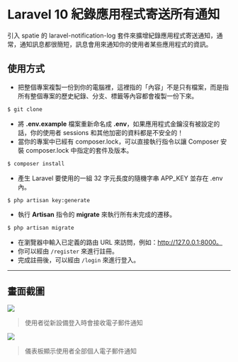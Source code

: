 # Laravel 10 紀錄應用程式寄送所有通知

引入 spatie 的 laravel-notification-log 套件來擴增紀錄應用程式寄送通知，通常，通知訊息都很簡短，訊息會用來通知你的使用者某些應用程式的資訊。

## 使用方式
- 把整個專案複製一份到你的電腦裡，這裡指的「內容」不是只有檔案，而是指所有整個專案的歷史紀錄、分支、標籤等內容都會複製一份下來。
```sh
$ git clone
```
- 將 __.env.example__ 檔案重新命名成 __.env__，如果應用程式金鑰沒有被設定的話，你的使用者 sessions 和其他加密的資料都是不安全的！
- 當你的專案中已經有 composer.lock，可以直接執行指令以讓 Composer 安裝 composer.lock 中指定的套件及版本。
```sh
$ composer install
```
- 產生 Laravel 要使用的一組 32 字元長度的隨機字串 APP_KEY 並存在 .env 內。
```sh
$ php artisan key:generate
```
- 執行 __Artisan__ 指令的 __migrate__ 來執行所有未完成的遷移。
```sh
$ php artisan migrate
```
- 在瀏覽器中輸入已定義的路由 URL 來訪問，例如：http://127.0.0.1:8000。
- 你可以經由 `/register` 來進行註冊。
- 完成註冊後，可以經由 `/login` 來進行登入。

----

## 畫面截圖
![](https://i.imgur.com/yitoQ3F.png)
> 使用者從新設備登入時會接收電子郵件通知

![](https://i.imgur.com/BZn3x7p.png)
> 儀表板顯示使用者全部個人電子郵件通知